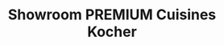 ---
title: "Showroom PREMIUM Cuisines Kocher"
url: /souffelweyersheim/showroom-premium-cuisines-kocher/
shop: cuisine
---
